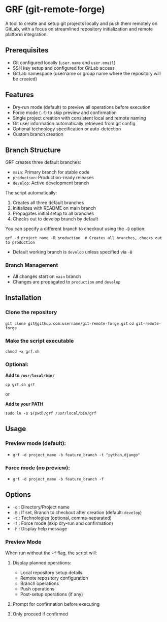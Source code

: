 # GRF (git-remote-forge)

A tool to create and setup git projects locally and push them remotely on GitLab, with a focus on streamlined repository initialization and remote platform integration.

## Prerequisites
- Git configured locally (`user.name` and `user.email`)
- SSH key setup and configured for GitLab access
- GitLab namespace (username or group name where the repository will be created)

## Features
- Dry-run mode (default) to preview all operations before execution
- Force mode (`-f`) to skip preview and confirmation
- Single project creation with consistent local and remote naming
- Git user information automatically retrieved from git config
- Optional technology specification or auto-detection
- Custom branch creation

## Branch Structure
GRF creates three default branches:

- `main`: Primary branch for stable code
- `production`: Production-ready releases
- `develop`: Active development branch

The script automatically:

1. Creates all three default branches
2. Initializes with README on main branch
3. Propagates initial setup to all branches
4. Checks out to develop branch by default


You can specify a different branch to checkout using the `-B` option:

`grf -d project_name -B production  # Creates all branches, checks out to production`

- Default working branch is `develop` unless specified via `-B`


### Branch Management

- All changes start on `main` branch
- Changes are propagated to `production` and `develop`


## Installation


### Clone the repository

`git clone git@github.com:username/git-remote-forge.git`
`cd git-remote-forge`

### Make the script executable
`chmod +x grf.sh`

### Optional: 

**Add to `/usr/local/bin/`**

`cp grf.sh grf`

or

**Add to your PATH**

`sudo ln -s $(pwd)/grf /usr/local/bin/grf`

##  Usage

### Preview mode (default):

- `grf -d project_name -b feature_branch -t "python,django"`

### Force mode (no preview):

- `grf -d project_name -b feature_branch -f`


## Options

- `-d` : Directory/Project name
- `-B` : If set, Branch to checkout after creation (default: `develop`)
- `-t` : Technologies (optional, comma-separated)
- `-f` : Force mode (skip dry-run and confirmation)
- `-h` : Display help message

### Preview Mode

When run without the `-f` flag, the script will:

1. Display planned operations:
	- Local repository setup details
	- Remote repository configuration
	- Branch operations
	- Push operations
	- Post-setup operations (if any)

2. Prompt for confirmation before executing
3. Only proceed if confirmed

